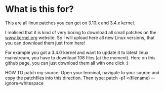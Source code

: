 # What is this for?
This are all linux patches you can get on 3.10.x and 3.4.x kernel.

I realised that it is kind of very boring to download all small patches on the www.kernel.org website. So I will upload here all new Linux versions, that you can download them just from here!

For example you got a 3.4.0 kernel and want to update it to latest linux mainstream, you have to download 108 files (at the moment). Here on this github page, you can just download them all with one click :)

HOW TO patch my source:
Open your terminal, navigate to your source and copy the patchfiles into this direction. Then type: patch -p1 <(filename) --ignore-whitespace
